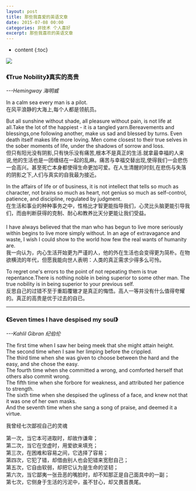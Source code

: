 ```yaml
---
layout: post
title: 那些我喜爱的英语文章
date: 2015-07-08 00:00
categories: 非技术 个人喜好
excerpt: 那些我喜欢的英语文章
---
```


* content
{:toc}

![](https://github.com/HarmonyHu/harmonyhu.github.io/raw/master/_posts/images/article.jpg)  

### 《True Nobility》真实的高贵  
*---Hemingway 海明威*  

In a calm sea every man is a pilot.  
在风平浪静的大海上,每个人都是领航员。
 
But all sunshine without shade, all pleasure without pain, is not life at all.Take the lot of the happiest - it is a tangled yarn.Bereavements and blessings,one following another, make us sad and blessed by turns. Even death itself makes life more loving. Men come closest to their true selves in the sober moments of life, under the shadows of sorrow and loss.  
但只有阳光没有阴影,只有快乐没有痛苦,根本不是真正的生活.就拿最幸福的人来说,他的生活也是一团缠结在一起的乱麻。痛苦与幸福交替出现,使得我们一会悲伤一会高兴。甚至死亡本身都使得生命更加可爱。在人生清醒的时刻,在悲伤与失落的阴影之下,人们与真实的自我最为接近。  
      
In the affairs of life or of business, it is not intellect that tells so much as character, not brains so much as heart, not genius so much as self-control, patience, and discipline, regulated by judgment.  
在生活和事业的种种事务之中，性格比才智更能指导我们，心灵比头脑更能引导我们，而由判断获得的克制、耐心和教养比天分更能让我们受益。  
　   
I have always believed that the man who has begun to live more seriously within begins to live more simply without. In an age of extravagance and waste, I wish I could show to the world how few the real wants of humanity are.  
我一向认为，内心生活开始更为严谨的人，他的外在生活也会变得更为简朴。在物欲横流的年代，但愿我能向世人表明：人类的真正需求少得多么可怜。  

To regret one's errors to the point of not repeating them is true repentance.There is nothing noble in being superior to some other man. The true nobility is in being superior to your previous self.  
反思自己的过错不至于重蹈覆辙才是真正的悔悟。高人一等并没有什么值得夸耀的。真正的高贵是优于过去的自已。

----------

### 《Seven times I have despised my soul》  
*---Kahlil Gibran 纪伯伦*  

The first time when I saw her being meek that she might attain height.   
The second time when I saw her limping before the crippled.   
The third time when she was given to choose between the hard and the easy, and she chose the easy.   
The fourth time when she committed a wrong, and comforted herself that others also commit wrong.  
The fifth time when she forbore for weakness, and attributed her patience to strength.   
The sixth time when she despised the ugliness of a face, and knew not that it was one of her own masks.   
And the seventh time when she sang a song of praise, and deemed it a virtue.  

我曾经七次鄙视自己的灵魂   

第一次，当它本可进取时，却故作谦卑；  
第二次，当它在空虚时，用爱欲来填充；  
第三次，在困难和容易之间，它选择了容易；  
第四次，它犯了错，却借由别人也会犯错来宽慰自己；  
第五次，它自由软弱，却把它认为是生命的坚韧；  
第六次，当它鄙夷一张丑恶的嘴脸时，却不知那正是自己面具中的一副；  
第七次，它侧身于生活的污泥中，虽不甘心，却又畏首畏尾。  
